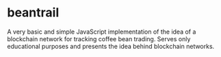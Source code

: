 # beantrail
A very basic and simple JavaScript implementation of the idea of a blockchain network for tracking coffee bean trading.
Serves only educational purposes and presents the idea behind blockchain networks.
